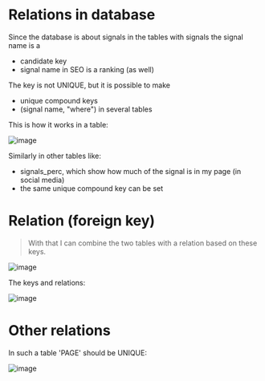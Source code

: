 # Relations in database

Since the database is about signals in the tables with signals the signal name is a 

* candidate key
* signal name in SEO is a ranking (as well)

The key is not UNIQUE, but it is possible to make

* unique compound keys
* (signal name, "where") in several tables

This is how it works in a table:

![image](https://github.com/jacekturek/RELATIONAL_SIG_DATABASE/assets/62720909/1832d372-d00d-4d48-8286-ec06d29bba36)

Similarly in other tables like:

* signals_perc, which show how much of the signal is in my page (in social media)
* the same unique compound key can be set

# Relation (foreign key)

> With that I can combine the two tables with a relation based on these keys.

![image](https://github.com/jacekturek/RELATIONAL_SIG_DATABASE/assets/62720909/05a09015-919c-49f6-9ca3-85c9b60b1c10)

The keys and relations:

![image](https://github.com/jacekturek/RELATIONAL_SIG_DATABASE/assets/62720909/1fa5a03d-633a-4dce-b915-ca80571cd654)

# Other relations

In such a table 'PAGE' should be UNIQUE:

![image](https://github.com/jacekturek/RELATIONAL_SIG_DATABASE/assets/62720909/ad58dccb-ec27-48b7-add3-01c9f8e7c79c)

